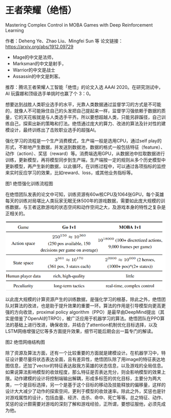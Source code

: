 

<!--
 * @version:
 * @Author:  StevenJokess（蔡舒起） https://github.com/StevenJokess
 * @Date: 2023-05-14 23:48:17
 * @LastEditors:  StevenJokess（蔡舒起） https://github.com/StevenJokess
 * @LastEditTime: 2023-05-15 21:53:04
 * @Description:
 * @Help me: make friends by a867907127@gmail.com and help me get some “foreign” things or service I need in life; 如有帮助，请赞助，失业3年了。![支付宝收款码](https://github.com/StevenJokess/d2rl/blob/master/img/%E6%94%B6.jpg)
 * @TODO::
 * @Reference:
-->
# 王者荣耀（绝悟）

Mastering Complex Control in MOBA Games with Deep Reinforcement Learning

作者：Deheng Ye、Zhao Liu、Mingfei Sun 等
论文链接：https://arxiv.org/abs/1912.09729

- Mage的中文是法师，
- Marksman的中文是射手，
- Warrior的中文是战士
- Assassin的中文是刺客。

推荐：腾讯王者荣耀人工智能「绝悟」的论文入选 AAAI 2020。在研究测试中，AI 玩露娜和顶级选手单挑时也赢了个 3：0。

想要达到战胜人类职业选手的水平，光靠人类数据通过监督学习的方式是不可能的，就像人不可能揪住自己的头发把自己提起来一样，监督学习强依赖于数据的质量，它的天花板就是与人类选手平齐。所以要想超越人类，只能另辟蹊径，自己训练自己，探索出新的策略和打法。绝悟通过庞大的算力、改进的算法及针对性的建模设计，最终训练出了击败职业选手的超强AI。

强化学习的流程是一个生产消费模式，生产端一般是选用CPU，通过self play的形式，不断地产生数据，并发送到数据池，数据的格式一般包括特征（feature）、动作（action）、奖惩（reward）等。消费端选用GPU，从数据池中拉取数据进行训练，更新模型，再将模型同步到生产端，生产端按一定的规则从多个历史模型中更新模型，再产生新的数据，以此循环。在训练过程中，可以通过各项指标的监控来实时反应学习的效果，比如reward、loss，或其他业务指标等。

图1 绝悟强化训练流程图

在绝悟团队发表的论文中可知，训练资源有60w核CPU及1064张GPU，每个英雄每天的训练对局堪比人类玩家无眠无休500年的游戏数据，需要如此庞大规模的训练数据，与王者这款游戏的状态空间和动作空间之大，及游戏本身的特性之复杂是正相关的。

![王者这款游戏的状态空间和动作空间](../../img/MOBA_state_space.png)

以此庞大规模的计算资源产生的训练数据，是强化学习的根基，除此之外，绝悟团队对算法的改进，也是助于提升效果的重要一环。算法的作用是引导模型向更高更强的方向收敛，proximal policy algorithm（PPO）是最早由DeepMind提出（其实是借鉴了OpenAI的TRPO），被广泛应用于机器学习的算法。绝悟团队在PPO算法的基础上进行改进，确保收敛，并结合了attention机制优化目标选择，以及LSTM网络增强记忆等多方面提升效果，细节可能后期会出一篇专门的解读。


图2 绝悟网络结构图

除了资源及算法方面，还有一个比较重要的方面就是建模设计。在机器学习中，特征设计要尽量将状态表达全面，且有差异性，绝悟团队除了用image的特征表达地图信息，还加了vector的特征表达敌我方英雄的状态信息，以及游戏的全局信息。如果说算法影响模型的收敛程度，那么特征是否表达充分，则会影响模型的效果上限。动作建模的设计将控制端输出解耦，形成多标签的优化目标，主要分为两大类，一个是目标选择，另一个是基于这个目标的移动及技能释放的偏移量，这样的设计大大减少了动作的探索空间，更利于模型的收敛速率。除此之外，奖惩也是针对游戏属性的设计，包括血量、经济、击杀、命中、死亡等等。总之特征、动作、奖惩的设计颇需要对游戏的深刻了解和游戏经验，正所谓，要想征服他，必须先成为他。



[1]: https://aijishu.com/a/1060000000100723
[2]: https://zhuanlan.zhihu.com/p/473216291
